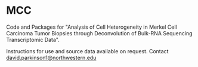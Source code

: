 # MCC
Code and Packages for "Analysis of Cell Heterogeneity in Merkel Cell Carcinoma Tumor Biopsies through Deconvolution of Bulk-RNA Sequencing Transcriptomic Data".

Instructions for use and source data available on request.
Contact david.parkinson1@northwestern.edu
